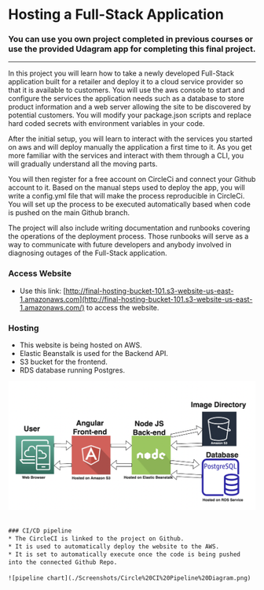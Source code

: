 # Hosting a Full-Stack Application

### **You can use you own project completed in previous courses or use the provided Udagram app for completing this final project.**

---

In this project you will learn how to take a newly developed Full-Stack application built for a retailer and deploy it to a cloud service provider so that it is available to customers. You will use the aws console to start and configure the services the application needs such as a database to store product information and a web server allowing the site to be discovered by potential customers. You will modify your package.json scripts and replace hard coded secrets with environment variables in your code.

After the initial setup, you will learn to interact with the services you started on aws and will deploy manually the application a first time to it. As you get more familiar with the services and interact with them through a CLI, you will gradually understand all the moving parts.

You will then register for a free account on CircleCi and connect your Github account to it. Based on the manual steps used to deploy the app, you will write a config.yml file that will make the process reproducible in CircleCi. You will set up the process to be executed automatically based when code is pushed on the main Github branch.

The project will also include writing documentation and runbooks covering the operations of the deployment process. Those runbooks will serve as a way to communicate with future developers and anybody involved in diagnosing outages of the Full-Stack application.

### Access Website

* Use this link: [http://final-hosting-bucket-101.s3-website-us-east-1.amazonaws.com](http://final-hosting-bucket-101.s3-website-us-east-1.amazonaws.com/) to access the website.

### Hosting

* This website is being hosted on AWS.
* Elastic Beanstalk is used for the Backend API.
* S3 bucket for the frontend.
* RDS database running Postgres.


![infrastructure diagram](./Screenshots/Infrastructure%20Diagram.png)

```

### CI/CD pipeline
* The CircleCI is linked to the project on Github.
* It is used to automatically deploy the website to the AWS.
* It is set to automatically execute once the code is being pushed into the connected Github Repo.

![pipeline chart](./Screenshots/Circle%20CI%20Pipeline%20Diagram.png)


